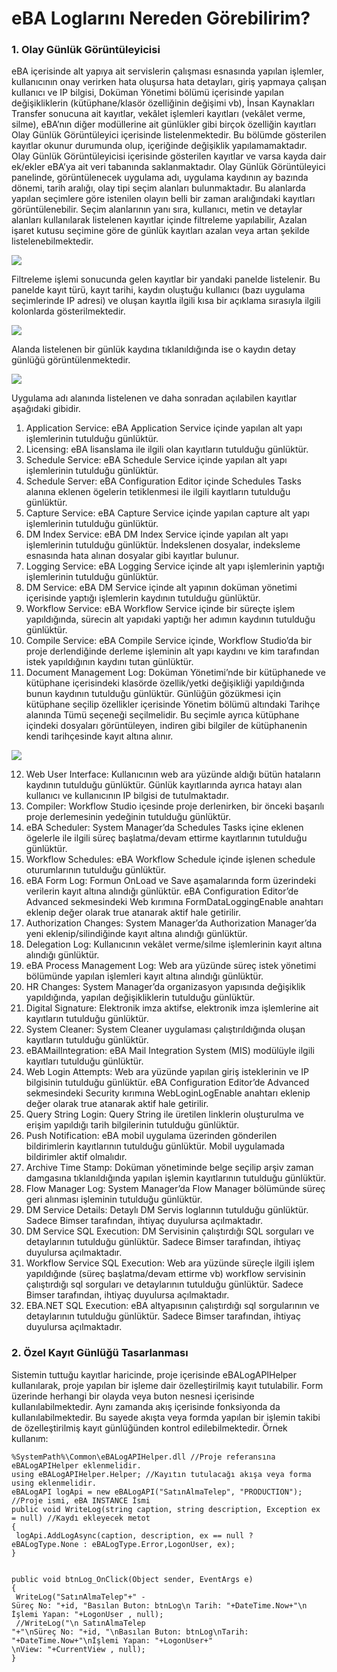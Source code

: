 # eBA Loglarını Nereden Görebilirim?

### 1. Olay Günlük Görüntüleyicisi

eBA içerisinde alt yapıya ait servislerin çalışması esnasında yapılan işlemler, kullanıcının onay
verirken hata oluşursa hata detayları, giriş yapmaya çalışan kullanıcı ve IP bilgisi, Doküman Yönetimi
bölümü içerisinde yapılan değişikliklerin (kütüphane/klasör özelliğinin değişimi vb), İnsan Kaynakları
Transfer sonucuna ait kayıtlar, vekâlet işlemleri kayıtları (vekâlet verme, silme), eBA’nın diğer
modüllerine ait günlükler gibi birçok özelliğin kayıtları Olay Günlük Görüntüleyici içerisinde
listelenmektedir.
Bu bölümde gösterilen kayıtlar okunur durumunda olup, içeriğinde değişiklik yapılamamaktadır.
Olay Günlük Görüntüleyicisi içerisinde gösterilen kayıtlar ve varsa kayda dair ek/ekler eBA’ya ait veri
tabanında saklanmaktadır.
Olay Günlük Görüntüleyici panelinde, görüntülenecek uygulama adı, uygulama kaydının ay
bazında dönemi, tarih aralığı, olay tipi seçim alanları bulunmaktadır. Bu alanlarda yapılan seçimlere göre
istenilen olayın belli bir zaman aralığındaki kayıtları görüntülenebilir.
Seçim alanlarının yanı sıra, kullanıcı, metin ve detaylar alanları kullanılarak listelenen kayıtlar
içinde filtreleme yapılabilir, Azalan işaret kutusu seçimine göre de günlük kayıtları azalan veya artan
şekilde listelenebilmektedir.

![](https://docsbimser.blob.core.windows.net/imagecontainer/auto-uploadfa9d0229-d11f-4682-a040-60659065a9b4)

Filtreleme işlemi sonucunda gelen kayıtlar bir yandaki panelde listelenir. Bu panelde kayıt türü,
kayıt tarihi, kaydın oluştuğu kullanıcı (bazı uygulama seçimlerinde IP adresi) ve oluşan kayıtla ilgili kısa bir
açıklama sırasıyla ilgili kolonlarda gösterilmektedir.

![](https://docsbimser.blob.core.windows.net/imagecontainer/auto-uploadfd37b5cc-9328-402f-b44a-64480446679b)

Alanda listelenen bir günlük kaydına tıklanıldığında ise o kaydın detay günlüğü
görüntülenmektedir.


![](https://docsbimser.blob.core.windows.net/imagecontainer/auto-upload10cc0f16-156b-4255-8cb7-98cbfacc2074)

Uygulama adı alanında listelenen ve daha sonradan açılabilen kayıtlar aşağıdaki gibidir.
1) Application Service: eBA Application Service içinde yapılan alt yapı işlemlerinin tutulduğu günlüktür.
2) Licensing: eBA lisanslama ile ilgili olan kayıtların tutulduğu günlüktür.
3) Schedule Service: eBA Schedule Service içinde yapılan alt yapı işlemlerinin tutulduğu günlüktür.
4) Schedule Server: eBA Configuration Editor içinde Schedules Tasks alanına eklenen ögelerin tetiklenmesi
ile ilgili kayıtların tutulduğu günlüktür.
5) Capture Service: eBA Capture Service içinde yapılan capture alt yapı işlemlerinin tutulduğu günlüktür.
6) DM Index Service: eBA DM Index Service içinde yapılan alt yapı işlemlerinin tutulduğu günlüktür.
İndekslenen dosyalar, indeksleme esnasında hata alınan dosyalar gibi kayıtlar bulunur.
7) Logging Service: eBA Logging Service içinde alt yapı işlemlerinin yaptığı işlemlerinin tutulduğu günlüktür.
8) DM Service: eBA DM Service içinde alt yapının doküman yönetimi içerisinde yaptığı işlemlerin kaydının
tutulduğu günlüktür.
9) Workflow Service: eBA Workflow Service içinde bir süreçte işlem yapıldığında, sürecin alt yapıdaki yaptığı
her adımın kaydının tutulduğu günlüktür.
10) Compile Service: eBA Compile Service içinde, Workflow Studio’da bir proje derlendiğinde derleme
işleminin alt yapı kaydını ve kim tarafından istek yapıldığının kaydını tutan günlüktür.
11) Document Management Log: Doküman Yönetimi’nde bir kütüphanede ve kütüphane içerisindeki
klasörde özellik/yetki değişikliği yapıldığında bunun kaydının tutulduğu günlüktür. Günlüğün gözükmesi
için kütüphane seçilip özellikler içerisinde Yönetim bölümü altındaki Tarihçe alanında Tümü seçeneği
seçilmelidir. Bu seçimle ayrıca kütüphane içindeki dosyaları görüntüleyen, indiren gibi bilgiler de
kütüphanenin kendi tarihçesinde kayıt altına alınır.

![](https://docsbimser.blob.core.windows.net/imagecontainer/auto-upload58df6f74-5a0c-4d3a-a60a-da31187d7747)

12) Web User Interface: Kullanıcının web ara yüzünde aldığı bütün hataların kaydının tutulduğu günlüktür.
Günlük kayıtlarında ayrıca hatayı alan kullanıcı ve kullanıcının IP bilgisi de tutulmaktadır.
13) Compiler: Workflow Studio içesinde proje derlenirken, bir önceki başarılı proje derlemesinin yedeğinin
tutulduğu günlüktür.
14) eBA Scheduler: System Manager’da Schedules Tasks içine eklenen ögelerle ile ilgili süreç
başlatma/devam ettirme kayıtlarının tutulduğu günlüktür.
15) Workflow Schedules: eBA Workflow Schedule içinde işlenen schedule oturumlarının tutulduğu
günlüktür.
16) eBA Form Log: Formun OnLoad ve Save aşamalarında form üzerindeki verilerin kayıt altına alındığı
günlüktür. eBA Configuration Editor’de Advanced sekmesindeki Web kırımına FormDataLoggingEnable
anahtarı eklenip değer olarak true atanarak aktif hale getirilir.
17) Authorization Changes: System Manager’da Authorization Manager’da yeni eklenip/silindiğinde kayıt
altına alındığı günlüktür.
18) Delegation Log: Kullanıcının vekâlet verme/silme işlemlerinin kayıt altına alındığı günlüktür.
19) eBA Process Management Log: Web ara yüzünde süreç istek yönetimi bölümünde yapılan işlemleri kayıt
altına alındığı günlüktür.
20) HR Changes: System Manager’da organizasyon yapısında değişiklik yapıldığında, yapılan değişikliklerin
tutulduğu günlüktür.
21) Digital Signature: Elektronik imza aktifse, elektronik imza işlemlerine ait kayıtların tutulduğu günlüktür.
22) System Cleaner: System Cleaner uygulaması çalıştırıldığında oluşan kayıtların tutulduğu günlüktür.
23) eBAMailIntegration: eBA Mail Integration System (MIS) modülüyle ilgili kayıtları tutulduğu günlüktür.
24) Web Login Attempts: Web ara yüzünde yapılan giriş isteklerinin ve IP bilgisinin tutulduğu günlüktür. eBA
Configuration Editor’de Advanced sekmesindeki Security kırımına WebLoginLogEnable anahtarı eklenip
değer olarak true atanarak aktif hale getirilir.
25) Query String Login: Query String ile üretilen linklerin oluşturulma ve erişim yapıldığı tarih bilgilerinin
tutulduğu günlüktür.
26) Push Notification: eBA mobil uygulama üzerinden gönderilen bildirimlerin kayıtlarının tutulduğu
günlüktür. Mobil uygulamada bildirimler aktif olmalıdır.
27) Archive Time Stamp: Doküman yönetiminde belge seçilip arşiv zaman damgasına tıklanıldığında yapılan
işlemin kayıtlarının tutulduğu günlüktür.
28) Flow Manager Log: System Manager’da Flow Manager bölümünde süreç geri alınması işleminin
tutulduğu günlüktür.
29) DM Service Details: Detaylı DM Servis loglarının tutulduğu günlüktür. Sadece Bimser tarafından, ihtiyaç
duyulursa açılmaktadır.
30) DM Service SQL Execution: DM Servisinin çalıştırdığı SQL sorguları ve detaylarının tutulduğu günlüktür.
Sadece Bimser tarafından, ihtiyaç duyulursa açılmaktadır.
31) Workflow Service SQL Execution: Web ara yüzünde süreçle ilgili işlem yapıldığınde (süreç
başlatma/devam ettirme vb) workflow servisinin çalıştırdığı sql sorguları ve detaylarının tutulduğu
günlüktür. Sadece Bimser tarafından, ihtiyaç duyulursa açılmaktadır.
32) EBA.NET SQL Execution: eBA altyapısının çalıştırdığı sql sorgularının ve detaylarının tutulduğu günlüktür.
Sadece Bimser tarafından, ihtiyaç duyulursa açılmaktadır.


### 2. Özel Kayıt Günlüğü Tasarlanması

Sistemin tuttuğu kayıtlar haricinde, proje içerisinde eBALogAPIHelper kullanılarak, proje yapılan bir
işleme dair özelleştirilmiş kayıt tutulabilir. Form üzerinde herhangi bir olayda veya buton nesnesi
içerisinde kullanılabilmektedir. Aynı zamanda akış içerisinde fonksiyonda da kullanılabilmektedir. Bu
sayede akışta veya formda yapılan bir işlemin takibi de özelleştirilmiş kayıt günlüğünden kontrol
edilebilmektedir.
Örnek kullanım:



	%SystemPath%\Common\eBALogAPIHelper.dll //Proje referansına eBALogAPIHelper eklenmelidir.
	using eBALogAPIHelper.Helper; //Kayıtın tutulacağı akışa veya forma using eklenmelidir.
	eBALogAPI logApi = new eBALogAPI("SatınAlmaTelep", "PRODUCTION");
	//Proje ismi, eBA INSTANCE İsmi
	public void WriteLog(string caption, string description, Exception ex = null) //Kaydı ekleyecek metot
	{
	 logApi.AddLogAsync(caption, description, ex == null ?
	eBALogType.None : eBALogType.Error,LogonUser, ex);
	}


	public void btnLog_OnClick(Object sender, EventArgs e)
	{
	 WriteLog("SatınAlmaTelep"+" -
	Süreç No: "+id, "Basılan Buton: btnLog\n Tarih: "+DateTime.Now+"\n İşlemi Yapan: "+LogonUser , null);
	 //WriteLog("\n SatınAlmaTelep
	"+"\nSüreç No: "+id, "\nBasılan Buton: btnLog\nTarih: "+DateTime.Now+"\nİşlemi Yapan: "+LogonUser+"
	\nView: "+CurrentView , null);
	}